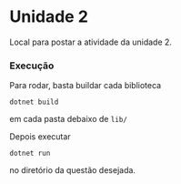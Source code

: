 # Unidade 2

Local para postar a atividade da unidade 2.  

### Execução
Para rodar, basta buildar cada biblioteca


`dotnet build`

em cada pasta debaixo de `lib/`

Depois executar

`dotnet run`

no diretório da questão desejada.